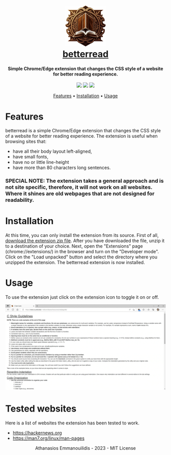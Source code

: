 <h1 align="center">
  <br>
  <a href="https://github.com/athanasiosem/betterread">
  <img src="images/logo128.png"/><br/>
  betterread
  </a>
</h1>

<h4 align="center">Simple Chrome/Edge extension that changes the CSS style of a website for better reading experience.</h4>

<p align="center">
<a href="https://github.com/athanasiosem/betterread/blob/main/LICENSE"><img src="https://img.shields.io/badge/License-MIT-red.svg"></a>
<a href="https://github.com/athanasiosem/betterread/issues"><img src="https://img.shields.io/badge/contributions-welcome-brightgreen.svg?style=flat"></a>
<a href="https://github.com/athanasiosem/betterread/releases"><img src="https://img.shields.io/github/release/athanasiosem/betterread">
</p>

<p align="center">
  <a href="#features">Features</a> •
  <a href="#installation">Installation</a> •
  <a href="#usage">Usage</a>
</p>

# Features
betterread is a simple Chrome/Edge extension that changes the CSS style of a website for better reading experience. 
The extension is useful when browsing sites that:
- have all their body layout left-aligned,
- have small fonts, 
- have no or little line-height 
- have more than 80 characters long sentences. 

### SPECIAL NOTE: The extension takes a general approach and is not site specific, therefore, it will not work on all websites. Where it shines are old webpages that are not designed for readability.

# Installation
At this time, you can only install the extension from its source. First of all, [download the extension zip file](https://github.com/athanasiosem/betterread/archive/refs/tags/v1.0.0.zip). After you have downloaded the file, unzip it to a destination of your choice. Next, open the "Extensions" page (chrome://extensions/) in the browser and turn on the "Developer mode".
Click on the "Load unpacked" button and select the directory where you unzipped the extension. The betterread extension is now installed.

# Usage
To use the extension just click on the extension icon to toggle it on or off.

![screen_capture](https://github.com/athanasiosem/betterread/blob/main/images/screencap.gif?raw=true)

# Tested websites
Here is a list of websites the extension has been tested to work.

- https://hackernews.org
- https://man7.org/linux/man-pages

<div align="center">
Athanasios Emmanouilidis - 2023 - MIT License
</div>
